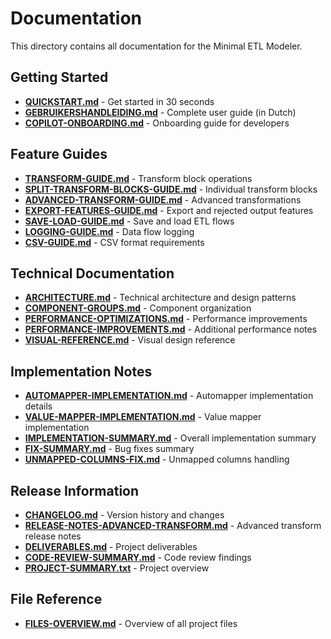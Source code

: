 # Documentation

This directory contains all documentation for the Minimal ETL Modeler.

## Getting Started

- **[QUICKSTART.md](QUICKSTART.md)** - Get started in 30 seconds
- **[GEBRUIKERSHANDLEIDING.md](GEBRUIKERSHANDLEIDING.md)** - Complete user guide (in Dutch)
- **[COPILOT-ONBOARDING.md](COPILOT-ONBOARDING.md)** - Onboarding guide for developers

## Feature Guides

- **[TRANSFORM-GUIDE.md](TRANSFORM-GUIDE.md)** - Transform block operations
- **[SPLIT-TRANSFORM-BLOCKS-GUIDE.md](SPLIT-TRANSFORM-BLOCKS-GUIDE.md)** - Individual transform blocks
- **[ADVANCED-TRANSFORM-GUIDE.md](ADVANCED-TRANSFORM-GUIDE.md)** - Advanced transformations
- **[EXPORT-FEATURES-GUIDE.md](EXPORT-FEATURES-GUIDE.md)** - Export and rejected output features
- **[SAVE-LOAD-GUIDE.md](SAVE-LOAD-GUIDE.md)** - Save and load ETL flows
- **[LOGGING-GUIDE.md](LOGGING-GUIDE.md)** - Data flow logging
- **[CSV-GUIDE.md](CSV-GUIDE.md)** - CSV format requirements

## Technical Documentation

- **[ARCHITECTURE.md](ARCHITECTURE.md)** - Technical architecture and design patterns
- **[COMPONENT-GROUPS.md](COMPONENT-GROUPS.md)** - Component organization
- **[PERFORMANCE-OPTIMIZATIONS.md](PERFORMANCE-OPTIMIZATIONS.md)** - Performance improvements
- **[PERFORMANCE-IMPROVEMENTS.md](PERFORMANCE-IMPROVEMENTS.md)** - Additional performance notes
- **[VISUAL-REFERENCE.md](VISUAL-REFERENCE.md)** - Visual design reference

## Implementation Notes

- **[AUTOMAPPER-IMPLEMENTATION.md](AUTOMAPPER-IMPLEMENTATION.md)** - Automapper implementation details
- **[VALUE-MAPPER-IMPLEMENTATION.md](VALUE-MAPPER-IMPLEMENTATION.md)** - Value mapper implementation
- **[IMPLEMENTATION-SUMMARY.md](IMPLEMENTATION-SUMMARY.md)** - Overall implementation summary
- **[FIX-SUMMARY.md](FIX-SUMMARY.md)** - Bug fixes summary
- **[UNMAPPED-COLUMNS-FIX.md](UNMAPPED-COLUMNS-FIX.md)** - Unmapped columns handling

## Release Information

- **[CHANGELOG.md](CHANGELOG.md)** - Version history and changes
- **[RELEASE-NOTES-ADVANCED-TRANSFORM.md](RELEASE-NOTES-ADVANCED-TRANSFORM.md)** - Advanced transform release notes
- **[DELIVERABLES.md](DELIVERABLES.md)** - Project deliverables
- **[CODE-REVIEW-SUMMARY.md](CODE-REVIEW-SUMMARY.md)** - Code review findings
- **[PROJECT-SUMMARY.txt](PROJECT-SUMMARY.txt)** - Project overview

## File Reference

- **[FILES-OVERVIEW.md](FILES-OVERVIEW.md)** - Overview of all project files
